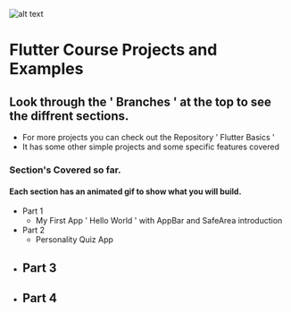![alt text][logo]

[logo]: http://briangurtz.com/wp-content/uploads/2019/11/logo_bg.jpg "Brian Gurtz"

# Flutter Course Projects and Examples

## Look through the ' Branches ' at the top to see the diffrent sections.
- For more projects you can check out the Repository ' Flutter Basics '
-  It has some other simple projects and some specific features covered

### Section's Covered so far.

#### Each section has an animated gif to show what you will build. 

- Part 1 
  - My First App ' Hello World ' with AppBar and SafeArea introduction
- Part 2 
  - Personality Quiz App
- Part 3
  - 
- Part 4
  - 
